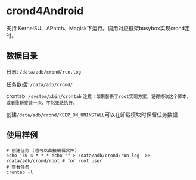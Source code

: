 # crond4Android

支持 KernelSU、APatch、Magisk下运行。调用对应框架busybox实现crond定时。

## 数据目录

日志: `/data/adb/crond/run.log`

任务数据: `/data/adb/crond/`

crontab: `/system/xbin/crontab`
`注意：如果替换了root实现方案，记得修改这个脚本，或者重新安装一次，不然无法执行。`

创建`/data/adb/crond/KEEP_ON_UNINSTALL`可以在卸载模块时保留任务数据
## 使用样例

```shell
# 创建任务 (也可以直接编辑文件)
echo '30 4 * * * echo "" > /data/adb/crond/run.log' >> /data/adb/crond/root # for root user 
# 查看任务
crontab -l
```
